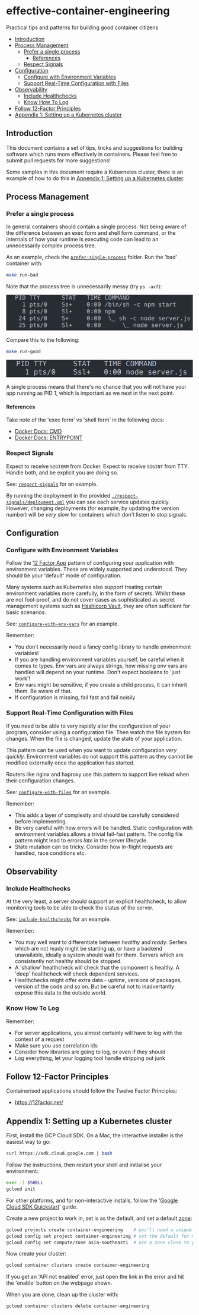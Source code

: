 # effective-container-engineering

Practical tips and patterns for building good container citizens


<!-- vim-markdown-toc GFM -->

* [Introduction](#introduction)
* [Process Management](#process-management)
    * [Prefer a single process](#prefer-a-single-process)
        * [References](#references)
    * [Respect Signals](#respect-signals)
* [Configuration](#configuration)
    * [Configure with Environment Variables](#configure-with-environment-variables)
    * [Support Real-Time Configuration with Files](#support-real-time-configuration-with-files)
* [Observability](#observability)
    * [Include Healthchecks](#include-healthchecks)
    * [Know How To Log](#know-how-to-log)
* [Follow 12-Factor Principles](#follow-12-factor-principles)
* [Appendix 1: Setting up a Kubernetes cluster](#appendix-1-setting-up-a-kubernetes-cluster)

<!-- vim-markdown-toc -->

## Introduction

This document contains a set of tips, tricks and suggestions for building software which runs more effectively in containers. Please feel free to submit pull requests for more suggestions!

Some samples in this document require a Kubernetes cluster, there is an example of how to do this in [Appendix 1: Setting up a Kubernetes cluster]().

## Process Management

### Prefer a single process

In general containers should contain a single process. Not being aware of the difference between an exec form and shell form command, or the internals of how your runtime is executing code can lead to an unnecessarily complex process tree.

As an example, check the [`prefer-single-process`](./prefer-single-process) folder. Run the 'bad' container with:

```sh
make run-bad
```

Note that the process tree is unnecessarily messy (try `ps -axf`):

![Screenshot of messy process tree](./docs/psp-bad.png)

Compare this to the following:

```sh
make run-good
```

![Screenshot of clean process tree](./docs/psp-good.png)

A single process means that there's no chance that you will not have your app running as PID 1, which is important as we next in the next point.
 
#### References

Take note of the 'exec form' vs 'shell form' in the following docs:

- [Docker Docs: CMD](https://docs.docker.com/engine/reference/builder/#cmd)
- [Docker Docs: ENTRYPOINT](https://docs.docker.com/engine/reference/builder/#entrypoint)

### Respect Signals

Expect to receive `SIGTERM` from Docker. Expect to receive `SIGINT` from TTY. Handle both, and be explicit you are doing so.

See: [`respect-signals`](./respect-signals) for an example.

By running the deployment in the provided [`./respect-signals/deployment.yml`](./respect-signals/deployments.yml) you can see each service updates quickly. However, changing deployments (for example, by updating the version number) will be *very* slow for containers which don't listen to stop signals.
 
## Configuration

### Configure with Environment Variables

Follow the [12 Factor App]() pattern of configuring your application with environment variables. These are widely supported and understood. They should be your 'default' mode of configuration.

Many systems such as Kubernetes also support treating certain environment variables more carefully, in the form of secrets. Whilst these are not fool-proof, and do not cover cases as sophisticated as secret management systems such as [Hashicorp Vault](TODO), they are often sufficient for basic scenarios.

See: [`configure-with-env-vars`](./configure-with-env-vars) for an example.

Remember:

- You don't necessarily need a fancy config library to handle environment variables!
- If you are handling environment variables yourself, be careful when it comes to types. Env vars are always strings, how missing env vars are handled will depend on your runtime. Don't expect booleans to 'just work'!
- Env vars might be sensitive, if you create a child process, it can inherit them. Be aware of that.
- If configuration is missing, fail fast and fail noisily

### Support Real-Time Configuration with Files

If you need to be able to very rapidly alter the configuration of your program, consider using a configuration file. Then watch the file system for changes. When the file is changed, update the state of your application.

This pattern can be used when you want to update configuration *very quickly*. Environment variables do not support this pattern as they cannot be modified externally once the application has started.

Routers like nginx and haproxy use this pattern to support live reload when their configuration changes.

See: [`configure-with-files`](./configure-with-files) for an example.

Remember:

- This adds a layer of complexity and should be carefully considered before implementing.
- Be very careful with how errors will be handled. Static configuration with environment variables allows a trivial fail-fast pattern. The config file pattern might lead to errors *late* in the server lifecycle.
- State mutation can be tricky. Consider how in-flight requests are handled, race conditions etc.

## Observability

### Include Healthchecks

At the very least, a server should support an explicit healthcheck, to allow monitoring tools to be able to check the status of the server.

See: [`include-healthchecks`](./include-healthchecks) for an example.

Remember:

- You may well want to differentiate between *healthy* and *ready*. Serfers which are not ready might be starting up, or have a backend unavailable, ideally a system should wait for them. Servers which are consistently not healthy should be stopped.
- A 'shallow' healthcheck will check that the component is healthy. A 'deep' healthcheck will check dependent services.
- Healthchecks might offer extra data - uptime, versions of packages, version of the code and so on. But be careful not to inadvertantly expose this data to the outside world.

### Know How To Log

Remember:

- For server applications, you almost certainly will have to log with the context of a request
- Make sure you use correlation ids
- Consider how libraries are going to log, or even if they should
- Log everything, let your logging tool handle stripping out junk

## Follow 12-Factor Principles

Containerised applications should follow the Twelve Factor Principles:

- https://12factor.net/

## Appendix 1: Setting up a Kubernetes cluster

First, install the GCP Cloud SDK. On a Mac, the interactive installer is the easiest way to go:

```sh
curl https://sdk.cloud.google.com | bash
```

Follow the instructions, then restart your shell and initialise your environment:

```sh
exec -l $SHELL
gcloud init
```

For other platforms, and for non-interactive installs, follow the '[Google Cloud SDK Quickstart](https://cloud.google.com/sdk/docs/quickstarts)' guide.

Create a new project to work in, set is as the default, and set a default [zone](https://cloud.google.com/compute/docs/regions-zones/):

```sh
gcloud projects create container-engineering    # you'll need a unique name!
gcloud config set project container-engineering # set the default for now
gcloud config set compute/zone asia-southeast1  # use a zone close to you
```

Now create your cluster:

```sh
gcloud container clusters create container-engineering
```

If you get an 'API not enabled' error, just open the link in the error and hit the 'enable' button on the webpage shown.

When you are done, clean up the cluster with:

```sh
gcloud container clusters delete container-engineering
```
